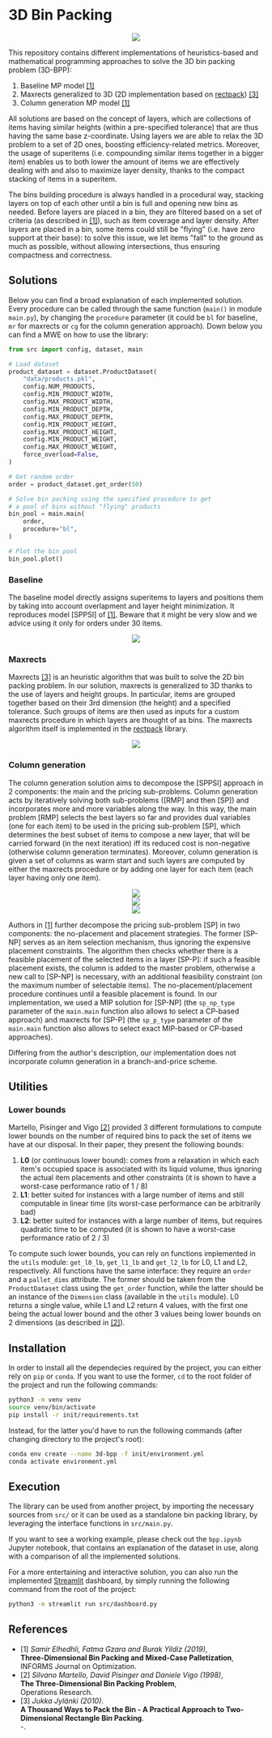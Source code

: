 # 3D Bin Packing

<p align="center">
	<img src="assets/bin-example.png" />
</p>

This repository contains different implementations of heuristics-based and mathematical programming approaches to solve the 3D bin packing problem (3D-BPP):
1. Baseline MP model [[1]](#1)
2. Maxrects generalized to 3D (2D implementation based on [rectpack](https://github.com/secnot/rectpack)) [[3]](#3)
3. Column generation MP model [[1]](#1)

All solutions are based on the concept of layers, which are collections of items having similar heights (within a pre-specified tolerance) that are thus having the same base z-coordinate. Using layers we are able to relax the 3D problem to a set of 2D ones, boosting efficiency-related metrics. Moreover, the usage of superitems (i.e. compounding similar items together in a bigger item) enables us to both lower the amount of items we are effectively dealing with and also to maximize layer density, thanks to the compact stacking of items in a superitem.

The bins building procedure is always handled in a procedural way, stacking layers on top of each other until a bin is full and opening new bins as needed. Before layers are placed in a bin, they are filtered based on a set of criteria (as described in [[1]](#1)), such as item coverage and layer density. After layers are placed in a bin, some items could still be "flying" (i.e. have zero support at their base): to solve this issue, we let items "fall" to the ground as much as possible, without allowing intersections, thus ensuring compactness and correctness.

## Solutions

Below you can find a broad explanation of each implemented solution. Every procedure can be called through the same function (`main()` in module `main.py`), by changing the `procedure` parameter (it could be `bl` for baseline, `mr` for maxrects or `cg` for the column generation approach). Down below you can find a MWE on how to use the library:
```python
from src import config, dataset, main

# Load dataset
product_dataset = dataset.ProductDataset(
    "data/products.pkl",
    config.NUM_PRODUCTS,
    config.MIN_PRODUCT_WIDTH,
    config.MAX_PRODUCT_WIDTH,
    config.MIN_PRODUCT_DEPTH,
    config.MAX_PRODUCT_DEPTH,
    config.MIN_PRODUCT_HEIGHT,
    config.MAX_PRODUCT_HEIGHT,
    config.MIN_PRODUCT_WEIGHT,
    config.MAX_PRODUCT_WEIGHT,
    force_overload=False,
)

# Get random order
order = product_dataset.get_order(50)

# Solve bin packing using the specified procedure to get
# a pool of bins without "flying" products
bin_pool = main.main(
    order,
    procedure="bl",
)

# Plot the bin pool
bin_pool.plot()
```

### Baseline

The baseline model directly assigns superitems to layers and positions them by taking into account overlapment and layer height minimization. It reproduces model [SPPSI] of [[1]](#1). Beware that it might be very slow and we advice using it only for orders under 30 items.

<p align="center">
	<img src="assets/sppsi.png" />
</p>

### Maxrects
Maxrects [[3]](#3) is an heuristic algorithm that was built to solve the 2D bin packing problem. In our solution, maxrects is generalized to 3D thanks to the use of layers and height groups. In particular, items are grouped together based on their 3rd dimension (the height) and a specified tolerance. Such groups of items are then used as inputs for a custom maxrects procedure in which layers are thought of as bins. The maxrects algorithm itself is implemented in the [rectpack](https://github.com/secnot/rectpack) library.

<p align="center">
	<img src="assets/maxrects.png" />
</p>

### Column generation

The column generation solution aims to decompose the [SPPSI] approach in 2 components: the main and the pricing sub-problems. Column generation acts by iteratively solving both sub-problems ([RMP] and then [SP]) and incorporates more and more variables along the way. In this way, the main problem [RMP] selects the best layers so far and provides dual variables (one for each item) to be used in the pricing sub-problem [SP], which determines the best subset of items to compose a new layer, that will be carried forward (in the next iteration) iff its reduced cost is non-negative (otherwise column generation terminates). Moreover, column generation is given a set of columns as warm start and such layers are computed by either the maxrects procedure or by adding one layer for each item (each layer having only one item).

<p align="center">
	<img src="assets/cg.png" /><br>
	<img src="assets/rmp.png" /><br>
	<img src="assets/sp.png" />
</p>

Authors in [[1]](#1) further decompose the pricing sub-problem [SP] in two components: the no-placement and placement strategies. The former [SP-NP] serves as an item selection mechanism, thus ignoring the expensive placement constraints. The algorithm then checks whether there is a feasible placement of the selected items in a layer [SP-P]: if such a feasible placement exists, the column is added to the master problem, otherwise a new call to [SP-NP] is necessary, with an additional feasibility constraint (on the maximum number of selectable items). The no-placement/placement procedure continues until a feasible placement is found. In our implementation, we used a MIP solution for [SP-NP] (the `sp_np_type` parameter of the `main.main` function also allows to select a CP-based approach) and maxrects for [SP-P] (the `sp_p_type` parameter of the `main.main` function also allows to select exact MIP-based or CP-based approaches).

Differing from the author's description, our implementation does not incorporate column generation in a branch-and-price scheme. 

## Utilities

### Lower bounds 

Martello, Pisinger and Vigo [[2]](#2) provided 3 different formulations to compute lower bounds on the number of required bins to pack the set of items we have at our disposal. In their paper, they present the following bounds:
1. **L0** (or continuous lower bound): comes from a relaxation in which each item's occupied space is associated with its liquid volume, thus ignoring the actual item placements and other constraints (it is shown to have a worst-case performance ratio of 1 / 8)
2. **L1**: better suited for instances with a large number of items and still computable in linear time (its worst-case performance can be arbitrarily bad)
3. **L2**: better suited for instances with a large number of items, but requires quadratic time to be computed (it is shown to have a worst-case performance ratio of 2 / 3)

To compute such lower bounds, you can rely on functions implemented in the `utils` module: `get_l0_lb`, `get_l1_lb` and `get_l2_lb` for L0, L1 and L2, respectively. All functions have the same interface: they require an `order` and a `pallet_dims` attribute. The former should be taken from the `ProductDataset` class using the `get_order` function, while the latter should be an instance of the `Dimension` class (available in the `utils` module). L0 returns a single value, while L1 and L2 return 4 values, with the first one being the actual lower bound and the other 3 values being lower bounds on 2 dimensions (as described in [[2]](#2)).

## Installation

In order to install all the dependecies required by the project, you can either rely on `pip` or `conda`. If you want to use the former, `cd` to the root folder of the project and run the following commands:
```bash
python3 -m venv venv
source venv/bin/activate
pip install -r init/requirements.txt
```

Instead, for the latter you'd have to run the following commands (after changing directory to the project's root):
```bash
conda env create --name 3d-bpp -f init/environment.yml
conda activate environment.yml
```

## Execution

The library can be used from another project, by importing the necessary sources from `src/` or it can be used as a standalone bin packing library, by leveraging the interface functions in `src/main.py`.

If you want to see a working example, please check out the `bpp.ipynb` Jupyter notebook, that contains an explanation of the dataset in use, along with a comparison of all the implemented solutions.

For a more entertaining and interactive solution, you can also run the implemented [Streamlit](https://streamlit.io/) dashboard, by simply running the following command from the root of the project:
```bash
python3 -m streamlit run src/dashboard.py
```

## References
- <a id="1">[1]</a>
  _Samir Elhedhli, Fatma Gzara and Burak Yildiz (2019)_,\
  **Three-Dimensional Bin Packing and Mixed-Case Palletization**,\
  INFORMS Journal on Optimization.
- <a id="2">[2]</a>
  _Silvano Martello, David Pisinger and Daniele Vigo (1998)_,\
  **The Three-Dimensional Bin Packing Problem**,\
  Operations Research.
- <a id="3">[3]</a>
  _Jukka Jylänki (2010)_.\
  **A Thousand Ways to Pack the Bin - A Practical Approach to Two-Dimensional Rectangle Bin Packing**.\
  -.
